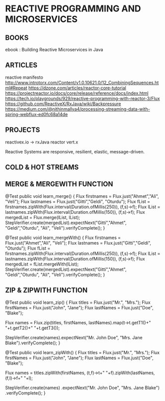 # REACTIVE PROGRAMMING AND MICROSERVICES

## BOOKS
ebook : Building Reactive Microservices in Java

## ARTICLES
reactive manifesto
http://www.introtorx.com/Content/v1.0.10621.0/12_CombiningSequences.html#Repeat
https://dzone.com/articles/reactor-core-tutorial
https://projectreactor.io/docs/core/release/reference/docs/index.html
https://tech.io/playgrounds/929/reactive-programming-with-reactor-3/Flux
https://github.com/ReactiveX/RxJava/wiki/Backpressure
https://medium.com/@nithinmallya4/processing-streaming-data-with-spring-webflux-ed0fc68a14de

## PROJECTS
reactivex.io -> rxJava 
reactor
vert.x

Reactive Systems are responsive, resilient, elastic, message-driven.

## COLD & HOT STREAMS


## MERGE & MERGEWITH FUNCTION

@Test
public void learn_merge()
{
   Flux<String> firstnames = Flux.just("Ahmet","Ali", "Veli");
   Flux<String> lastnames = Flux.just("Gitti","Geldi", "Oturdu");
   Flux<String> fList = firstnames.zipWith(Flux.interval(Duration.ofMillis(250)), (f,s)->f);
   Flux<String> lList = lastnames.zipWith(Flux.interval(Duration.ofMillis(150)), (f,s)->f);
   Flux<String> mergedList = Flux.merge(lList, lList);
   StepVerifier.create(mergedList).expectNext("Gitti","Ahmet", "Geldi","Oturdu", "Ali", "Veli").verifyComplete();
}

@Test
public void learn_mergeWith()
{
   Flux<String> firstnames = Flux.just("Ahmet","Ali", "Veli");
   Flux<String> lastnames = Flux.just("Gitti","Geldi", "Oturdu");
   Flux<String> fList = firstnames.zipWith(Flux.interval(Duration.ofMillis(250)), (f,s)->f);
   Flux<String> lList = lastnames.zipWith(Flux.interval(Duration.ofMillis(150)), (f,s)->f);
   Flux<String> mergedList = fList.mergeWith(lList);
   StepVerifier.create(mergedList).expectNext("Gitti","Ahmet", "Geldi","Oturdu", "Ali", "Veli").verifyComplete();
}


## ZIP & ZIPWITH FUNCTION

@Test
public void learn_zip()
{
Flux<String> titles = Flux.just("Mr.", "Mrs.");
Flux<String> firstNames = Flux.just("John", "Jane");
Flux<String> lastNames = Flux.just("Doe", "Blake");

Flux<String> names = Flux.zip(titles, firstNames, lastNames).map(t->t.getT1()+" "+t.getT2()+" "+t.getT3());

StepVerifier.create(names).expectNext("Mr. John Doe", "Mrs. Jane Blake").verifyComplete();
}

@Test
public void learn_zipWith()
{
Flux<String> titles = Flux.just("Mr.", "Mrs.");
Flux<String> firstNames = Flux.just("John", "Jane");
Flux<String> lastNames = Flux.just("Doe", "Blake");

Flux<String> names = titles.zipWith(firstNames, (t,f)->t+" "+f).zipWith(lastNames, (f,l)->f+" "+l);

StepVerifier.create(names)
.expectNext("Mr. John Doe", "Mrs. Jane Blake")
.verifyComplete();
}
